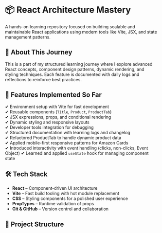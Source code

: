 # 📦 React Architecture Mastery

A hands-on learning repository focused on building scalable and maintainable React applications using modern tools like Vite, JSX, and state management patterns.

## 📖 About This Journey  
This is a part of my structured learning journey where I explore advanced React concepts, component design patterns, dynamic rendering, and styling techniques. Each feature is documented with daily logs and reflections to reinforce best practices.

## 🚀 Features Implemented So Far  
✔ Environment setup with Vite for fast development  
✔ Reusable components (`Title`, `Product`, `ProductTab`)  
✔ JSX expressions, props, and conditional rendering  
✔ Dynamic styling and responsive layouts  
✔ Developer tools integration for debugging  
✔ Structured documentation with learning logs and changelog  
✔ Refactored ProductTab to handle dynamic product data  
✔ Applied mobile-first responsive patterns for Amazon Cards  
✔ Introduced interactivity with event handling (clicks, non-clicks, Event Object)
✔ Learned and applied `useState` hook for managing component state


## 🛠 Tech Stack  
- **React** – Component-driven UI architecture  
- **Vite** – Fast build tooling with hot module replacement  
- **CSS** – Styling components for a polished user experience  
- **PropTypes** – Runtime validation of props  
- **Git & GitHub** – Version control and collaboration

## 📂 Project Structure  
